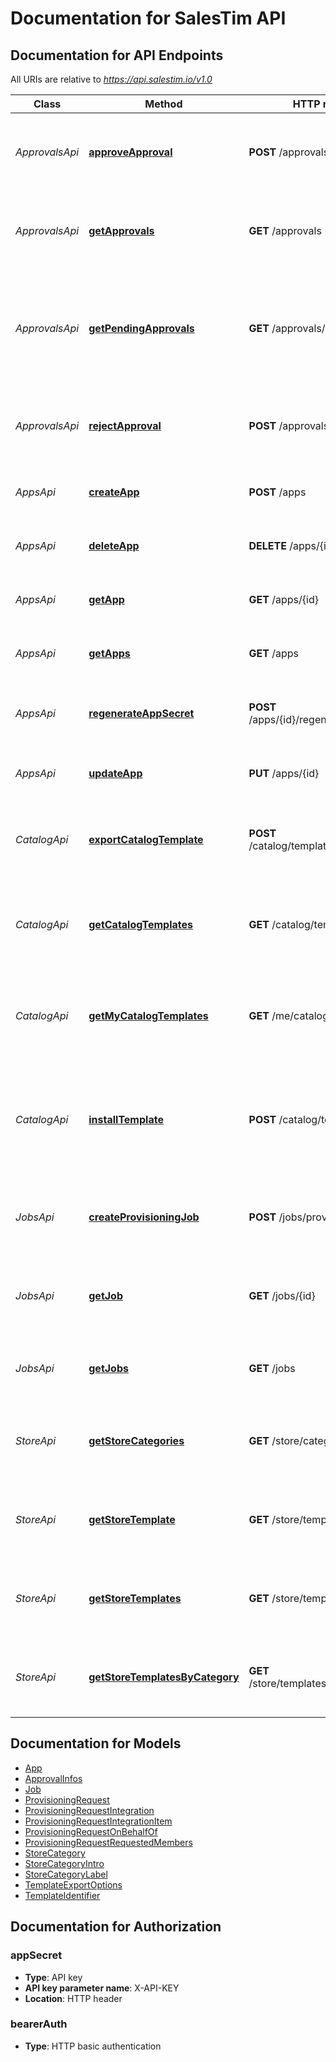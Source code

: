 # Documentation for SalesTim API

<a name="documentation-for-api-endpoints"></a>
## Documentation for API Endpoints

All URIs are relative to *https://api.salestim.io/v1.0*

Class | Method | HTTP request | Description
------------ | ------------- | ------------- | -------------
*ApprovalsApi* | [**approveApproval**](Apis/ApprovalsApi.md#approveapproval) | **POST** /approvals/{id}/approve | Approve a provisioning request (🔐 Authenticated users and apps)
*ApprovalsApi* | [**getApprovals**](Apis/ApprovalsApi.md#getapprovals) | **GET** /approvals | Get all approvals from your organization (🔥 restricted to administrators)
*ApprovalsApi* | [**getPendingApprovals**](Apis/ApprovalsApi.md#getpendingapprovals) | **GET** /approvals/pending | Get your pending approvals (beeing the requester or an approver) (🔐 Authenticated users)
*ApprovalsApi* | [**rejectApproval**](Apis/ApprovalsApi.md#rejectapproval) | **POST** /approvals/{id}/reject | Reject a provisioning request (🔐 Authenticated users and apps)
*AppsApi* | [**createApp**](Apis/AppsApi.md#createapp) | **POST** /apps | Create a virtual app (🔥 restricted to administrators)
*AppsApi* | [**deleteApp**](Apis/AppsApi.md#deleteapp) | **DELETE** /apps/{id} | Delete a virtual app (🔥 restricted to administrators)
*AppsApi* | [**getApp**](Apis/AppsApi.md#getapp) | **GET** /apps/{id} | Get a virtual app (🔥 restricted to administrators)
*AppsApi* | [**getApps**](Apis/AppsApi.md#getapps) | **GET** /apps | Get your virtual apps (🔥 restricted to administrators)
*AppsApi* | [**regenerateAppSecret**](Apis/AppsApi.md#regenerateappsecret) | **POST** /apps/{id}/regenerateSecret | Regenerate a virtual app secret (🔥 restricted to administrators)
*AppsApi* | [**updateApp**](Apis/AppsApi.md#updateapp) | **PUT** /apps/{id} | Update a virtual app (🔥 restricted to administrators)
*CatalogApi* | [**exportCatalogTemplate**](Apis/CatalogApi.md#exportcatalogtemplate) | **POST** /catalog/templates/{id}/export | Export a template from your corporate catalog (🔥 restricted to administrators)
*CatalogApi* | [**getCatalogTemplates**](Apis/CatalogApi.md#getcatalogtemplates) | **GET** /catalog/templates | Get all templates from your corporate catalog (🔐 Authenticated users and apps)
*CatalogApi* | [**getMyCatalogTemplates**](Apis/CatalogApi.md#getmycatalogtemplates) | **GET** /me/catalog/templates | Get all templates a user can see filtered by audience (🔐 Authenticated users)
*CatalogApi* | [**installTemplate**](Apis/CatalogApi.md#installtemplate) | **POST** /catalog/templates/install | Install a template from the public template store to your corporate catalog (🔥 restricted to administrators)
*JobsApi* | [**createProvisioningJob**](Apis/JobsApi.md#createprovisioningjob) | **POST** /jobs/provisioning | Create a new provisioning job (🔐 Authenticated users and apps)
*JobsApi* | [**getJob**](Apis/JobsApi.md#getjob) | **GET** /jobs/{id} | Get information about a job (🔐 Authenticated users and apps)
*JobsApi* | [**getJobs**](Apis/JobsApi.md#getjobs) | **GET** /jobs | Get all jobs from your organization (🔥 restricted to administrators)
*StoreApi* | [**getStoreCategories**](Apis/StoreApi.md#getstorecategories) | **GET** /store/categories | Get all store categories from the public template store (📡 Anonymous access)
*StoreApi* | [**getStoreTemplate**](Apis/StoreApi.md#getstoretemplate) | **GET** /store/templates/{id} | Get a store template from the public template store (📡 Anonymous access)
*StoreApi* | [**getStoreTemplates**](Apis/StoreApi.md#getstoretemplates) | **GET** /store/templates | Get all templates from the public template store (📡 Anonymous access)
*StoreApi* | [**getStoreTemplatesByCategory**](Apis/StoreApi.md#getstoretemplatesbycategory) | **GET** /store/templates/byCategory/{id} | Get store templates from a specific category (📡 Anonymous access)


<a name="documentation-for-models"></a>
## Documentation for Models

 - [App](.//Models/App.md)
 - [ApprovalInfos](.//Models/ApprovalInfos.md)
 - [Job](.//Models/Job.md)
 - [ProvisioningRequest](.//Models/ProvisioningRequest.md)
 - [ProvisioningRequestIntegration](.//Models/ProvisioningRequestIntegration.md)
 - [ProvisioningRequestIntegrationItem](.//Models/ProvisioningRequestIntegrationItem.md)
 - [ProvisioningRequestOnBehalfOf](.//Models/ProvisioningRequestOnBehalfOf.md)
 - [ProvisioningRequestRequestedMembers](.//Models/ProvisioningRequestRequestedMembers.md)
 - [StoreCategory](.//Models/StoreCategory.md)
 - [StoreCategoryIntro](.//Models/StoreCategoryIntro.md)
 - [StoreCategoryLabel](.//Models/StoreCategoryLabel.md)
 - [TemplateExportOptions](.//Models/TemplateExportOptions.md)
 - [TemplateIdentifier](.//Models/TemplateIdentifier.md)


<a name="documentation-for-authorization"></a>
## Documentation for Authorization

<a name="appSecret"></a>
### appSecret

- **Type**: API key
- **API key parameter name**: X-API-KEY
- **Location**: HTTP header

<a name="bearerAuth"></a>
### bearerAuth

- **Type**: HTTP basic authentication

